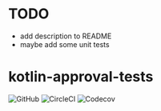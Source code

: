 # TODO
- add description to README
- maybe add some unit tests

# kotlin-approval-tests

![GitHub](https://img.shields.io/github/license/integreety/kotlin-approval-tests) 
![CircleCI](https://img.shields.io/circleci/build/gh/integreety/kotlin-approval-tests)
![Codecov](https://img.shields.io/codecov/c/github/integreety/kotlin-approval-tests)
